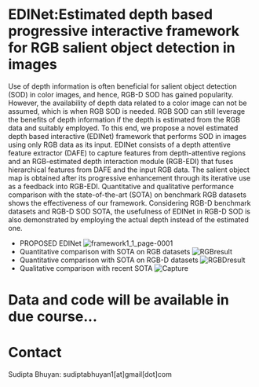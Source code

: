 # EDINet:Estimated depth based progressive interactive framework for RGB salient object detection in images
Use of depth information is often beneficial for salient object detection (SOD) in color images, and hence, RGB-D SOD has gained popularity. However, the availability of depth data related to a color image can not be assumed, which is when RGB SOD is needed. RGB SOD can still leverage the benefits of depth information if the depth is estimated from the RGB data and suitably employed. To this end, we propose a novel estimated depth based interactive (EDINet) framework that performs SOD in images using only RGB data as its input.
EDINet consists of a depth attentive feature extractor (DAFE) to capture features from depth-attentive regions and an RGB-estimated depth interaction module (RGB-EDI) that fuses hierarchical features from DAFE and the input RGB data. The salient object map is obtained after its progressive enhancement through its iterative use as a feedback into RGB-EDI. Quantitative and qualitative performance comparison with the state-of-the-art (SOTA) on benchmark RGB datasets shows the effectiveness of our framework. Considering RGB-D benchmark datasets and RGB-D SOD SOTA, the usefulness of EDINet in RGB-D SOD is also demonstrated by employing the actual depth instead of the estimated one.
* PROPOSED EDINet
![framework1_1_page-0001](https://github.com/sudiptabhuyan1/EDINet/assets/95354449/7cf13a25-4f2f-4977-bbc3-6bd179ecf6a3)
* Quantitative comparison with SOTA on RGB datasets 
![RGBresult](https://github.com/sudiptabhuyan1/EDINet/assets/95354449/8d7bf090-8d24-4e32-9d0d-cc9bbbab67d6)
* Quantitative comparison with SOTA on RGB-D datasets 
![RGBDresult](https://github.com/sudiptabhuyan1/EDINet/assets/95354449/e275e89b-1e8a-4aea-955f-86bbf0ed0b9b)
* Qualitative comparison with recent SOTA 
![Capture](https://github.com/sudiptabhuyan1/EDINet/assets/95354449/681ca355-ff20-456d-9b97-de6b0ee18fcb)
# Data and code will be available in due course...
# Contact
Sudipta Bhuyan: sudiptabhuyan1[at]gmail[dot]com
